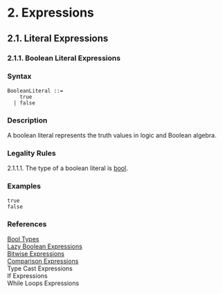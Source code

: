 
# 2. Expressions
## 2.1. Literal Expressions
### 2.1.1. Boolean Literal Expressions <a name="boolean-literal"></a>


### Syntax
   <a name="boolean-literal-syntax"></a>
    
    BooleanLiteral ::= 
        true 
      | false 

### Description
A boolean literal represents the truth values in logic and Boolean algebra.

### Legality Rules
2.1.1.1. <!-- 4980f9e0-3291-41ac-bef8-21acdf3545ba --> 
The type of a boolean literal is [bool](../../types/bool/bool.md#bool).

### Examples
`
  true
` \
`
  false
`

### References
[Bool Types](../../types/bool/bool.md#bool) \
[Lazy Boolean Expressions](../operator-expressions/lazy-boolean-expressions/lazy-boolean-expressions.md#lazy-boolean-expressions) \
[Bitwise Expressions](../operator-expressions/bitwise-expressions/bitwise-expressions.md#bitwise-expressions) \
[Comparison Expressions](../operator-expressions/comparison-expressions/comparison-expressions.md#comparison-expressions) \
Type Cast Expressions \
If Expressions \
While Loops Expressions 